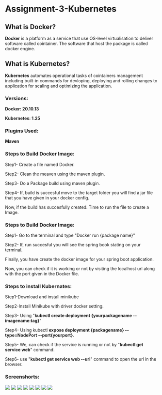 # Assignment-3-Kubernetes

## What is Docker?

**Docker** is a platform as a service that use OS-level virtualisation to deliver software called cointainer. The software that host the package is called docker engine.

## What is Kubernetes?

**Kubernetes** automates operational tasks of cointainers management including built-in commands for devloping, deploying and rolling changes to application for scaling and optimizing the application. 

### Versions:

**Docker: 20.10.13**

**Kubernetes: 1.25**

### Plugins Used: 

**Maven**

### Steps to Build Docker Image:

Step1- Create a file named Docker.

Step2- Clean the meaven using the maven plugin.

Step3- Do a Package build using maven plugin.

Step4- If, build is succesful move to the target folder you will find a jar file that you have given in your docker config.


Now, if the build has succesfully created. Time to run the file to create a Image.


### Steps to Build Docker Image:

Step1- Go to the terminal and type "Docker run {package name}"

Step2- If, run succesful you will see the spring book stating on your terminal.


Finally, you have create the docker image for your spring boot application.

Now, you can check if it is working or not by visiting the localhost url along with the port given in the Docker file.


### Steps to install Kubernates:

Step1-Download and install minikube

Step2-Install Minikube with driver docker setting.

Step3- Using "**kubectl create deployment {yourpackagename --imagename:tag}**"

Step4- Using kubectl **expose deployment {packagename} --type=NodePort --port{yourport}**.

Step5- We, can check if the service is running or not by "**kubectl get service web**" command.

Step6- use "**kubectl get service web --url**" command to open the url in the browser.


### Screenshorts:
![](https://i.imgur.com/wg8hLCv.png)
![](https://i.imgur.com/hUQBnc4.png)
![](https://i.imgur.com/BcBE5MS.png)
![](https://i.imgur.com/BpkFilH.png)
![](https://i.imgur.com/EJGuRmP.png)
![](https://i.imgur.com/BpkFilH.png)
![](https://i.imgur.com/1cjlcqw.png)
![](https://i.imgur.com/S8qDLgS.png)





